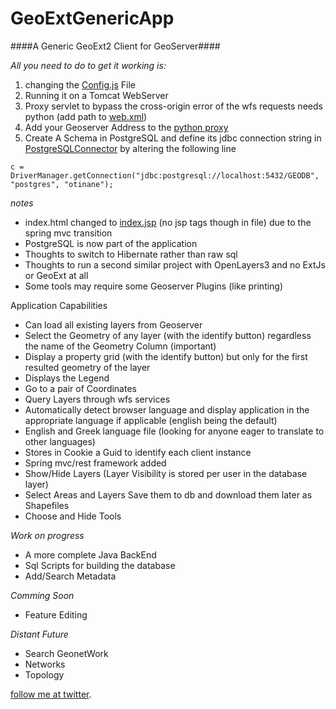 # GeoExtGenericApp
####A Generic GeoExt2 Client for GeoServer####

*All you need to do to get it working is:*

1. changing the [Config.js](https://github.com/elasticrash/GeoExtGenericApp/blob/master/web/resources/js/libs/Config.js) File
2. Running it on a Tomcat WebServer
3. Proxy servlet to bypass the cross-origin error of the wfs requests needs python (add path to [web.xml](https://github.com/elasticrash/GeoExtGenericApp/blob/master/web/WEB-INF/web.xml))
4. Add your Geoserver Address to the [python proxy](https://github.com/elasticrash/GeoExtGenericApp/blob/master/web/WEB-INF/cgi/proxy.cgi)
5. Create A Schema in PostgreSQL and define its jdbc connection string in [PostgreSQLConnector](https://github.com/elasticrash/GeoExtGenericApp/blob/master/src/main/java/PostgreSQL/PostgreSQLConnector.java) by altering the following line

```c = DriverManager.getConnection("jdbc:postgresql://localhost:5432/GEODB", "postgres", "otinane");```

*notes*
- index.html changed to [index.jsp](https://github.com/elasticrash/GeoExtGenericApp/blob/master/web/WEB-INF/index.jsp) (no jsp tags though in file) due to the spring mvc transition
- PostgreSQL is now part of the application
- Thoughts to switch to Hibernate rather than raw sql
- Thoughts to run a second similar project with OpenLayers3 and no ExtJs or GeoExt at all 
- Some tools may require some Geoserver Plugins (like printing)

Application Capabilities
- Can load all existing layers from Geoserver
- Select the Geometry of any layer (with the identify button) regardless the name of the Geometry Column (important)
- Display a property grid (with the identify button) but only for the first resulted geometry of the layer
- Displays the Legend
- Go to a pair of Coordinates
- Query Layers through wfs services
- Automatically detect browser language and display application in the appropriate language if applicable (english being the default)
- English and Greek language file (looking for anyone eager to translate to other languages)
- Stores in Cookie a Guid to identify each client instance
- Spring mvc/rest framework added
- Show/Hide Layers (Layer Visibility is stored per user in the database layer)
- Select Areas and Layers Save them to db and download them later as Shapefiles
- Choose and Hide Tools

*Work on progress*
- A more complete Java BackEnd
- Sql Scripts for building the database
- Add/Search Metadata

*Comming Soon*
- Feature Editing

*Distant Future*
- Search GeonetWork
- Networks
- Topology

[follow me at twitter](http://twitter.com/CodenTonic).
